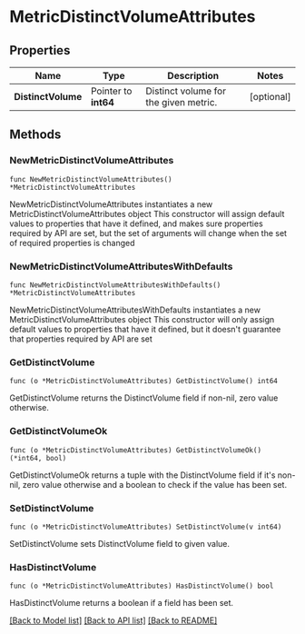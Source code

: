 # MetricDistinctVolumeAttributes

## Properties

Name | Type | Description | Notes
------------ | ------------- | ------------- | -------------
**DistinctVolume** | Pointer to **int64** | Distinct volume for the given metric. | [optional] 

## Methods

### NewMetricDistinctVolumeAttributes

`func NewMetricDistinctVolumeAttributes() *MetricDistinctVolumeAttributes`

NewMetricDistinctVolumeAttributes instantiates a new MetricDistinctVolumeAttributes object
This constructor will assign default values to properties that have it defined,
and makes sure properties required by API are set, but the set of arguments
will change when the set of required properties is changed

### NewMetricDistinctVolumeAttributesWithDefaults

`func NewMetricDistinctVolumeAttributesWithDefaults() *MetricDistinctVolumeAttributes`

NewMetricDistinctVolumeAttributesWithDefaults instantiates a new MetricDistinctVolumeAttributes object
This constructor will only assign default values to properties that have it defined,
but it doesn't guarantee that properties required by API are set

### GetDistinctVolume

`func (o *MetricDistinctVolumeAttributes) GetDistinctVolume() int64`

GetDistinctVolume returns the DistinctVolume field if non-nil, zero value otherwise.

### GetDistinctVolumeOk

`func (o *MetricDistinctVolumeAttributes) GetDistinctVolumeOk() (*int64, bool)`

GetDistinctVolumeOk returns a tuple with the DistinctVolume field if it's non-nil, zero value otherwise
and a boolean to check if the value has been set.

### SetDistinctVolume

`func (o *MetricDistinctVolumeAttributes) SetDistinctVolume(v int64)`

SetDistinctVolume sets DistinctVolume field to given value.

### HasDistinctVolume

`func (o *MetricDistinctVolumeAttributes) HasDistinctVolume() bool`

HasDistinctVolume returns a boolean if a field has been set.


[[Back to Model list]](../README.md#documentation-for-models) [[Back to API list]](../README.md#documentation-for-api-endpoints) [[Back to README]](../README.md)


